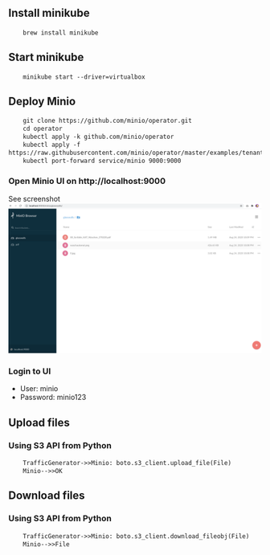 ## Install minikube
```
    brew install minikube
```
## Start minikube
```
    minikube start --driver=virtualbox
```
## Deploy Minio 
```
    git clone https://github.com/minio/operator.git
    cd operator
    kubectl apply -k github.com/minio/operator
    kubectl apply -f https://raw.githubusercontent.com/minio/operator/master/examples/tenant.yaml
    kubectl port-forward service/minio 9000:9000
```
### Open Minio UI on http://localhost:9000
See screenshot ![minio](minio.png)
### Login to UI
- User: minio
- Password: minio123
## Upload files
### Using S3 API from Python
```sequenceDiagram
    TrafficGenerator->>Minio: boto.s3_client.upload_file(File)
    Minio-->>OK
```
## Download files
### Using S3 API from Python
```sequenceDiagram
    TrafficGenerator->>Minio: boto.s3_client.download_fileobj(File)
    Minio-->>File
```